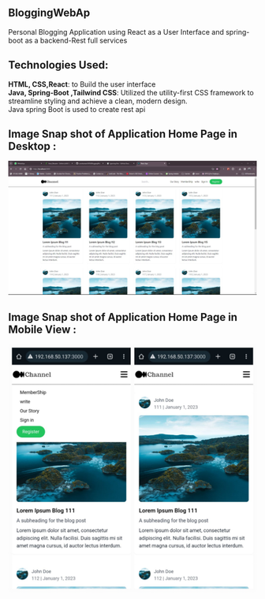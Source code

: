 BloggingWebAp
------
Personal Blogging Application  using React as a User Interface and spring-boot as a backend-Rest full services  

**Technologies Used:**
-------
__HTML, CSS,React__: to Build the user interface  
__Java, Spring-Boot ,Tailwind CSS__: Utilized the utility-first CSS framework to streamline styling and achieve a clean, modern design.  
Java spring Boot is used to create rest api

Image Snap shot of Application Home Page in Desktop :
------
![app_snap_shot](https://github.com/arunkumard1018/BloggingFullstackWebApp/blob/main/images/img-3-desktop-screen.jpg?raw=true)

Image Snap shot of Application Home Page in Mobile View :
------
![app_snap_shot](https://github.com/arunkumard1018/BloggingFullstackWebApp/blob/main/images/MobileScreen-img.jpeg?raw=true)
